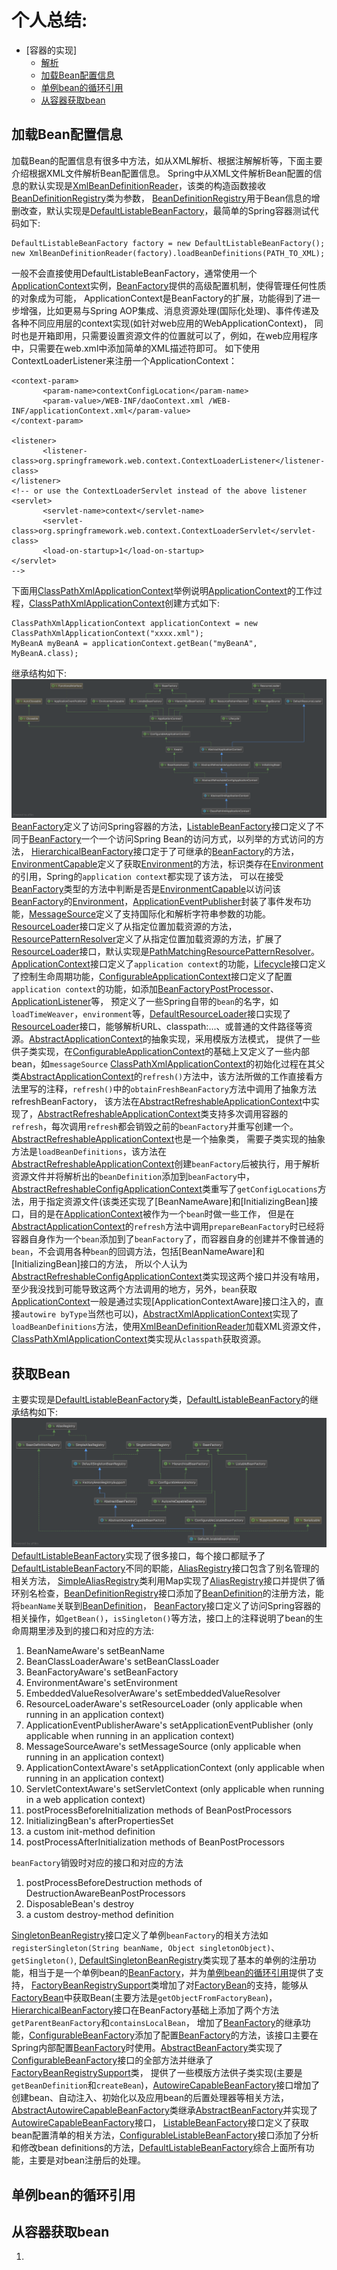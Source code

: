 # 个人总结:

- [容器的实现]
    - [解析](#加载Bean配置信息)
    - [加载Bean配置信息](#加载Bean配置信息)
    - [单例bean的循环引用](#加载Bean配置信息)
    - [从容器获取bean](#从容器获取bean)

## 加载Bean配置信息

加载Bean的配置信息有很多中方法，如从XML解析、根据注解解析等，下面主要介绍根据XML文件解析Bean配置信息。
Spring中从XML文件解析Bean配置的信息的默认实现是[XmlBeanDefinitionReader]，该类的构造函数接收[BeanDefinitionRegistry]类为参数，
[BeanDefinitionRegistry]用于Bean信息的增删改查，默认实现是[DefaultListableBeanFactory]，最简单的Spring容器测试代码如下:
```
DefaultListableBeanFactory factory = new DefaultListableBeanFactory();
new XmlBeanDefinitionReader(factory).loadBeanDefinitions(PATH_TO_XML);
```
一般不会直接使用DefaultListableBeanFactory，通常使用一个[ApplicationContext]实例，[BeanFactory]提供的高级配置机制，使得管理任何性质的对象成为可能，
ApplicationContext是BeanFactory的扩展，功能得到了进一步增强，比如更易与Spring AOP集成、消息资源处理(国际化处理)、事件传递及各种不同应用层的context实现(如针对web应用的WebApplicationContext)，
同时也是开箱即用，只需要设置资源文件的位置就可以了，例如，在web应用程序中，只需要在web.xml中添加简单的XML描述符即可。
如下使用ContextLoaderListener来注册一个ApplicationContext：
```
<context-param>
       <param-name>contextConfigLocation</param-name>
       <param-value>/WEB-INF/daoContext.xml /WEB-INF/applicationContext.xml</param-value>
</context-param>

<listener>
       <listener-class>org.springframework.web.context.ContextLoaderListener</listener-class>
</listener>
<!-- or use the ContextLoaderServlet instead of the above listener
<servlet>
       <servlet-name>context</servlet-name>
       <servlet-class>org.springframework.web.context.ContextLoaderServlet</servlet-class>
       <load-on-startup>1</load-on-startup>
</servlet>
-->
```
下面用[ClassPathXmlApplicationContext]举例说明[ApplicationContext]的工作过程，[ClassPathXmlApplicationContext]创建方式如下:
```
ClassPathXmlApplicationContext applicationContext = new ClassPathXmlApplicationContext("xxxx.xml");
MyBeanA myBeanA = applicationContext.getBean("myBeanA", MyBeanA.class);
```
继承结构如下:
![DefaultListableBeanFactory继承结构图](img/ClassPathXmlApplicationContext.png)
[BeanFactory]定义了访问Spring容器的方法，[ListableBeanFactory]接口定义了不同于[BeanFactory]一个一个访问Spring Bean的访问方式，以列举的方式访问的方法，
[HierarchicalBeanFactory]接口定于了可继承的[BeanFactory]的方法，[EnvironmentCapable]定义了获取[Environment]的方法，标识类存在[Environment]的引用，Spring的`application context`都实现了该方法，
可以在接受[BeanFactory]类型的方法中判断是否是[EnvironmentCapable]以访问该[BeanFactory]的[Environment]，[ApplicationEventPublisher]封装了事件发布功能，[MessageSource]定义了支持国际化和解析字符串参数的功能。
[ResourceLoader]接口定义了从指定位置加载资源的方法，[ResourcePatternResolver]定义了从指定位置加载资源的方法，扩展了[ResourceLoader]接口，默认实现是[PathMatchingResourcePatternResolver]。
[ApplicationContext]接口定义了`application context`的功能，[Lifecycle]接口定义了控制生命周期功能，[ConfigurableApplicationContext]接口定义了配置`application context`的功能，如添加[BeanFactoryPostProcessor]、[ApplicationListener]等，
预定义了一些Spring自带的`bean`的名字，如`loadTimeWeaver`，`environment`等，[DefaultResourceLoader]接口实现了[ResourceLoader]接口，能够解析URL、classpath:...、或普通的文件路径等资源。[AbstractApplicationContext]的抽象实现，采用模版方法模式，
提供了一些供子类实现，在[ConfigurableApplicationContext]的基础上又定义了一些内部bean，如`messageSource`
[ClassPathXmlApplicationContext]的初始化过程在其父类[AbstractApplicationContext]的`refresh()`方法中，该方法所做的工作直接看方法里写的注释，`refresh()`中的`obtainFreshBeanFactory`方法中调用了抽象方法refreshBeanFactory，
该方法在[AbstractRefreshableApplicationContext]中实现了，[AbstractRefreshableApplicationContext]类支持多次调用容器的`refresh`，每次调用`refresh`都会销毁之前的`beanFactory`并重写创建一个。[AbstractRefreshableApplicationContext]也是一个抽象类，
需要子类实现的抽象方法是`loadBeanDefinitions`，该方法在[AbstractRefreshableApplicationContext]创建`beanFactory`后被执行，用于解析资源文件并将解析出的`beanDefinition`添加到`beanFactory`中，
[AbstractRefreshableConfigApplicationContext]类重写了`getConfigLocations`方法，用于指定资源文件(该类还实现了[BeanNameAware]和[InitializingBean]接口，目的是在[ApplicationContext]被作为一个`bean`时做一些工作，
但是在[AbstractApplicationContext]的`refresh`方法中调用`prepareBeanFactory`时已经将容器自身作为一个`bean`添加到了`beanFactory`了，而容器自身的创建并不像普通的`bean`，不会调用各种`bean`的回调方法，包括[BeanNameAware]和[InitializingBean]接口的方法，
所以个人认为[AbstractRefreshableConfigApplicationContext]类实现这两个接口并没有啥用，至少我没找到可能导致这两个方法调用的地方，另外，`bean`获取[ApplicationContext]一般是通过实现[ApplicationContextAware]接口注入的，直接`autowire byType`当然也可以)，[AbstractXmlApplicationContext]实现了`loadBeanDefinitions`方法，使用[XmlBeanDefinitionReader]加载XML资源文件，
[ClassPathXmlApplicationContext]类实现从`classpath`获取资源。

[ApplicationContext]: aaa
[ClassPathXmlApplicationContext]: aaa
[AbstractApplicationContext]: aaa
[BeanFactory]: aaa
[Environment]: aaa
[ListableBeanFactory]: aaa
[HierarchicalBeanFactory]: aaa
[EnvironmentCapable]: aaa
[ApplicationEventPublisher]: aaa
[MessageSource]: aaa
[ResourceLoader]: aaa
[ResourcePatternResolver]: aaa
[PathMatchingResourcePatternResolver]: aaa
[ApplicationContext]: aaa
[Lifecycle]: aaa
[ConfigurableApplicationContext]: aaa
[BeanFactoryPostProcessor]: aaa
[ApplicationListener]: aaa
[DefaultResourceLoader]: aaa
[AbstractRefreshableApplicationContext]: aaa
[AbstractRefreshableConfigApplicationContext]: aaa
[AbstractXmlApplicationContext]: aaa
[XmlBeanDefinitionReader]: aaa
[ClassPathXmlApplicationContext]: aaa

## 获取Bean

主要实现是[DefaultListableBeanFactory]类，[DefaultListableBeanFactory]的继承结构如下:
![DefaultListableBeanFactory继承结构图](img/DefaultListableBeanFactory.png)
[DefaultListableBeanFactory]实现了很多接口，每个接口都赋予了[DefaultListableBeanFactory]不同的职能，[AliasRegistry]接口包含了别名管理的相关方法，
[SimpleAliasRegistry]类利用Map实现了[AliasRegistry]接口并提供了循环别名检查，[BeanDefinitionRegistry]接口添加了[BeanDefinition]的注册方法，能将`beanName`关联到[BeanDefinition]，
[BeanFactory]接口定义了访问Spring容器的相关操作，如`getBean()`，`isSingleton()`等方法，接口上的注释说明了bean的生命周期里涉及到的接口和对应的方法:
1. BeanNameAware's setBeanName
1. BeanClassLoaderAware's setBeanClassLoader
1. BeanFactoryAware's setBeanFactory
1. EnvironmentAware's setEnvironment
1. EmbeddedValueResolverAware's setEmbeddedValueResolver
1. ResourceLoaderAware's setResourceLoader (only applicable when running in an application context)
1. ApplicationEventPublisherAware's setApplicationEventPublisher (only applicable when running in an application context)
1. MessageSourceAware's setMessageSource (only applicable when running in an application context)
1. ApplicationContextAware's setApplicationContext (only applicable when running in an application context)
1. ServletContextAware's setServletContext (only applicable when running in a web application context)
1. postProcessBeforeInitialization methods of BeanPostProcessors
1. InitializingBean's afterPropertiesSet
1. a custom init-method definition
1. postProcessAfterInitialization methods of BeanPostProcessors

`beanFactory`销毁时对应的接口和对应的方法
1. postProcessBeforeDestruction methods of DestructionAwareBeanPostProcessors
1. DisposableBean's destroy
1. a custom destroy-method definition

[SingletonBeanRegistry]接口定义了单例`beanFactory`的相关方法如`registerSingleton(String beanName, Object singletonObject)`、`getSingleton()`,
[DefaultSingletonBeanRegistry]类实现了基本的单例的注册功能，相当于是一个单例bean的[BeanFactory]，并为[单例bean的循环引用](#单例bean的循环引用)提供了支持，
[FactoryBeanRegistrySupport]类增加了对[FactoryBean]的支持，能够从[FactoryBean]中获取Bean(主要方法是`getObjectFromFactoryBean`)，[HierarchicalBeanFactory]接口在BeanFactory基础上添加了两个方法`getParentBeanFactory`和`containsLocalBean`，
增加了[BeanFactory]的继承功能，[ConfigurableBeanFactory]添加了配置[BeanFactory]的方法，该接口主要在Spring内部配置[BeanFactory]时使用。[AbstractBeanFactory]类实现了[ConfigurableBeanFactory]接口的全部方法并继承了[FactoryBeanRegistrySupport]类，
提供了一些模版方法供子类实现(主要是`getBeanDefinition`和`createBean`)，[AutowireCapableBeanFactory]接口增加了创建bean、自动注入、初始化以及应用bean的后置处理器等相关方法，[AbstractAutowireCapableBeanFactory]类继承[AbstractBeanFactory]并实现了[AutowireCapableBeanFactory]接口，
[ListableBeanFactory]接口定义了获取bean配置清单的相关方法，[ConfigurableListableBeanFactory]接口添加了分析和修改bean definitions的方法，[DefaultListableBeanFactory]综合上面所有功能，主要是对bean注册后的处理。

[XmlBeanDefinitionReader]: aaa
[BeanDefinitionRegistry]: aaa
[DefaultListableBeanFactory]: aaa
[AliasRegistry]: aaa
[SimpleAliasRegistry]: aaa
[BeanDefinitionRegistry]: aaa
[BeanDefinition]: aaa
[BeanFactory]: aaa
[SingletonBeanRegistry]: aaa
[DefaultSingletonBeanRegistry]: aaa
[FactoryBeanRegistrySupport]: aaa
[FactoryBean]: aaa
[HierarchicalBeanFactory]: aaa
[ConfigurableBeanFactory]: aaa
[AbstractBeanFactory]: aaa
[AutowireCapableBeanFactory]: aaa
[AbstractAutowireCapableBeanFactory]: aaa
[ListableBeanFactory]: aaa
[ConfigurableListableBeanFactory]: aaa

## 单例bean的循环引用

## 从容器获取bean

1. 